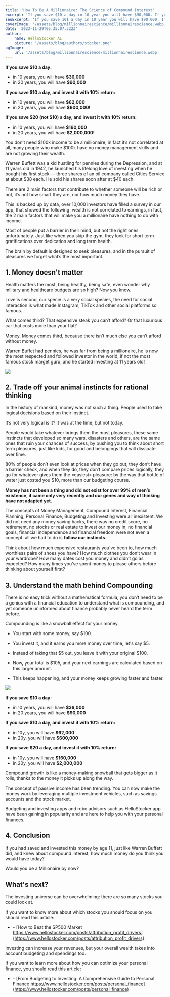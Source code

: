 ```yaml
---
title: 'How To Be A Millionaire: The Science of Compound Interest'
excerpt: 'If you save $10 a day in 10 year you will have $90,000. If you invest $10 a day in the stock market in 10 years you will have $2,000,000! Warren Buffett was hustling for pennies and at 11 years he launched his love of markets and investing when he bought his first stock! You don’t need $100k income to be a millionaire, in fact it’s not correlated at all, many people who make $100k have no money management skills and are not growing their wealth. Make smart decisions with HelloStocker AI ChatGPT and market data analysis to make the money work for you! Top investor Warren Buffett bought his first stock at 11 years old — did he buy Nvidia? No: he bought three shares of an oil company called Cities Service at about $38 each. He sold his shares soon after at $40 each. And he is today considered the best investor of the century. There are 2 main factors that contribute to whether someone will be rich or not, it’s not how smart they are, nor how much money they have...'
seoExcerpt: 'If you save 10$ a day in 10 year you will have $90,000. If you invest $10 a day in 10 years you will have $2,000,000! Warren Buffett was hustling for pennies and at 11 years he launched his love of investing when he bought his first stock'
coverImage: '/assets/blog/millionnairescience/millionnairescience.webp'
date: '2023-11-29T05:35:07.322Z'
author:
    name: HelloStocker AI
    picture: '/assets/blog/authors/stocker.png'
ogImage:
    url: '/assets/blog/millionnairescience/millionnairescience.webp'
---
```


**If you save $10 a day:**
- in 10 years, you will have **$36,000**
- in 20 years, you will have **$90,000**

**If you save $10 a day, and invest it with 10% return:**
- in 10 years, you will have **$62,000**
- in 20 years, you will have **$600,000!**

**If you save $20 (not $10) a day, and invest it with 10% return:**
- in 10 years, you will have **$160,000**
- in 20 years, you will have **$2,000,000!**

You don’t need $100k income to be a millionaire, in fact it’s not correlated at all, many people who make $100k have no money management skills and are not growing their wealth.

Warren Buffett was a kid hustling for pennies during the Depression, and at 11 years old in 1942, he launched his lifelong love of investing when he bought his first stock — three shares of an oil company called Cities Service at about $38 each. He sold his shares soon after at $40 each.

There are 2 main factors that contribute to whether someone will be rich or not, it’s not how smart they are, nor how much money they have.

This is backed up by data, over 10,000 investors have filled a survey in our app, that showed the following: wealth is not correlated to earnings, in fact, the 2 main factors that will make you a millionaire have nothing to do with income.

Most of people put a barrier in their mind, but not the right ones unfortunately. Just like when you skip the gym, they look for short term gratifications over dedication and long term health.

The brain by default is designed to seek pleasures, and in the pursuit of pleasures we forget what’s the most important.


## 1. Money doesn't matter

Health matters the most, being healthy, being safe, even wonder why military and healthcare budgets are so high? Now you know.

Love is second, our specie is a very social species, the need for social interaction is what made Instagram, TikTok and other social platforms so famous.

What comes third? That expensive steak you can’t afford? Or that luxurious car that costs more than your flat?

Money. Money comes third, because there isn’t much else you can’t afford without money.

Warren Buffet had pennies, he was far from being a millionaire, he is now the most respected and followed investor in the world, if not the most famous stock marget guru, and he started investing at 11 years old!

![](/assets/blog/personal-finance/personalfinance.jpg)

## 2. Trade off your animal instincts for rational thinking

In the history of mankind, money was not such a thing. People used to take logical decisions based on their instinct.

It’s not very logical is it? It was at the time, but not today.

People would take whatever brings them the most pleasures, these same instincts that developed so many wars, disasters and others, are the same ones that ruin your chances of success, by pushing you to think about short term pleasures, just like kids, for good and belongings that will dissipate over time.

80% of people don’t even look at prices when they go out, they don’t have a barrier check, and when they do, they don’t compare prices logically, they go for whatever gives them the «easiest» pleasure: by the way that bottle of water just costed you $10, more than our budgeting course.

**Money has not been a thing and did not exist for over 99% of men’s existence, it came only very recently and our genes and way of thinking have not adapted yet.**

The concepts of Money Management, Compound Interest, Financial Planning, Personal Finance, Budgeting and Investing were all inexistent. We did not need any money saving hacks, there was no credit score, no retirement, no stocks or real estate to invest our money in, no financial goals, financial independence and financial freedom were not even a concept: all we had to do is **follow our instincts**.

Think about how much expensive restaurants you’ve been to, how much worthless pairs of shoes you have? How much clothes you don’t wear in your wardrobe? How many dates cost you money and didn’t go as expected? How many times you’ve spent money to please others before thinking about yourself first?

## 3. Understand the math behind Compounding

There is no easy trick without a mathematical formula, you don’t need to be a genius with a financial education to understand what is compounding, and yet someone uninformed about finance probably never heard the term before.

Compounding is like a snowball effect for your money.

- You start with some money, say $100.

- You invest it, and it earns you more money over time, let's say $5.

- Instead of taking that $5 out, you leave it with your original $100.

- Now, your total is $105, and your next earnings are calculated based on this larger amount.

- This keeps happening, and your money keeps growing faster and faster.

![](/assets/blog/millionairescience/snowball.png)

**If you save $10 a day:**
- in 10 years, you will have **$36,000**
- in 20 years, you will have **$90,000**

**If you save $10 a day, and invest it with 10% return:**
- in 10y, you will have **$62,000**
- in 20y, you will have **$600,000**

**If you save $20 a day, and invest it with 10% return:**
- in 10y, you will have **$160,000**
- in 20y, you will have **$2,000,000**

Compound growth is like a money-making snowball that gets bigger as it rolls, thanks to the money it picks up along the way.

The concept of passive income has been trending. You can now make the money work by leveraging multiple investment vehicles, such as savings accounts and the stock market.

Budgeting and investing apps and robo advisors such as HelloStocker app have been gaining in popularity and are here to help you with your personal finances.

## 4. Conclusion

If you had saved and invested this money by age 11, just like Warren Buffett did, and knew about compound interest, how much money do you think you would have today? 

Would you be a Millionaire by now?

## What's next?

The investing universe can be overwhelming: there are so many stocks you could look at.

If you want to know more about which stocks you should focus on you should read this article:

* \- [How to Beat the SP500 Market https://www.hellostocker.com/posts/attribution_profit_drivers](https://www.hellostocker.com/posts/attribution_profit_drivers)

Investing can increase your revenues, but your overall wealth takes into account budgeting and spendings too.

If you want to learn more about how you can optimize your personal finance, you should read this article:

* \- [From Budgeting to Investing: A Comprehensive Guide to Personal Finance https://www.hellostocker.com/posts/personal_finance](https://www.hellostocker.com/posts/personal_finance)